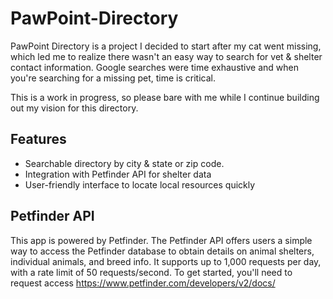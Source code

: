# PawPoint-Directory

PawPoint Directory is a project I decided to start after my cat went missing, which led me to realize there wasn't an easy way to search for vet & shelter contact information. Google searches were time exhaustive and when you're searching for a missing pet, time is critical. 

This is a work in progress, so please bare with me while I continue building out my vision for this directory.

## Features  
- Searchable directory by city & state or zip code.
- Integration with Petfinder API for shelter data
- User-friendly interface to locate local resources quickly

## Petfinder API
This app is powered by Petfinder. The Petfinder API offers users a simple way to access the Petfinder database to obtain details on animal shelters, individual animals, and breed info. It supports up to 1,000 requests per day, with a rate limit of 50 requests/second. To get started, you'll need to request access https://www.petfinder.com/developers/v2/docs/

